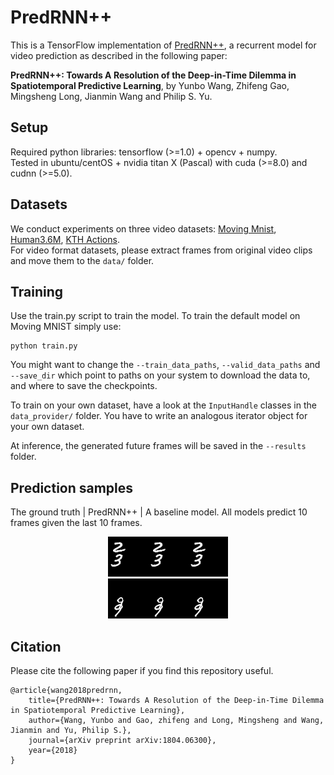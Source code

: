 # PredRNN++
This is a TensorFlow implementation of [PredRNN++](https://arxiv.org/abs/1804.06300), a recurrent model for video prediction as described in the following paper:

**PredRNN++: Towards A Resolution of the Deep-in-Time Dilemma in Spatiotemporal Predictive Learning**, by Yunbo Wang, Zhifeng Gao, Mingsheng Long, Jianmin Wang and Philip S. Yu.

## Setup
Required python libraries: tensorflow (>=1.0) + opencv + numpy.\
Tested in ubuntu/centOS + nvidia titan X (Pascal) with cuda (>=8.0) and cudnn (>=5.0).

## Datasets
We conduct experiments on three video datasets: [Moving Mnist](https://1drv.ms/f/s!AuK5cwCfU3__fGzXjcOlzTQw158), [Human3.6M](http://vision.imar.ro/human3.6m/description.php), [KTH Actions](http://www.nada.kth.se/cvap/actions/).\
For video format datasets, please extract frames from original video clips and move them to the `data/` folder.

## Training
Use the train.py script to train the model. To train the default model on Moving MNIST simply use:
```
python train.py
```
You might want to change the `--train_data_paths`, `--valid_data_paths` and `--save_dir` which point to paths on your system to download the data to, and where to save the checkpoints.

To train on your own dataset, have a look at the `InputHandle` classes in the `data_provider/` folder. You have to write an analogous iterator object for your own dataset. 

At inference, the generated future frames will be saved in the `--results` folder.

## Prediction samples
The ground truth | PredRNN++ | A baseline model. All models predict 10 frames given the last 10 frames.

<div align=center><img width="192" height="64" src="https://github.com/Yunbo426/ImageToGit/blob/master/23.gif"/></div>
<div align=center><img width="192" height="64" src="https://github.com/Yunbo426/ImageToGit/blob/master/99.gif"/></div>


## Citation
Please cite the following paper if you find this repository useful.
```
@article{wang2018predrnn,
    title={PredRNN++: Towards A Resolution of the Deep-in-Time Dilemma in Spatiotemporal Predictive Learning},
    author={Wang, Yunbo and Gao, zhifeng and Long, Mingsheng and Wang, Jianmin and Yu, Philip S.},
    journal={arXiv preprint arXiv:1804.06300},
    year={2018}
}
```

